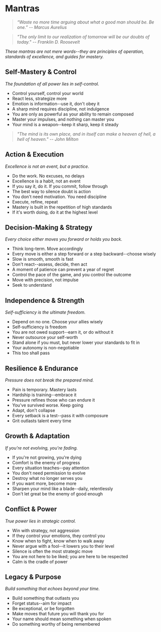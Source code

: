 # Mantras

> *“Waste no more time arguing about what a good man should be. Be one.” -- Marcus Aurelius*

> *"The only limit to our realization of tomorrow will be our doubts of today." -- Franklin D. Roosevelt*

*These mantras are not mere words--they are principles of operation, standards of excellence, and guides for mastery.*

## Self-Mastery & Control

*The foundation of all power lies in self-control.*

- Control yourself, control your world
- React less, strategize more
- Emotion is information--use it, don't obey it
- A sharp mind requires discipline, not indulgence
- You are only as powerful as your ability to remain composed
- Master your impulses, and nothing can master you
- Your mind is a weapon--keep it sharp, keep it steady

> *"The mind is its own place, and in itself can make a heaven of hell, a hell of heaven." -- John Milton*

## Action & Execution

*Excellence is not an event, but a practice.*

- Do the work. No excuses, no delays
- Excellence is a habit, not an event
- If you say it, do it. If you commit, follow through
- The best way to silence doubt is action
- You don't need motivation. You need discipline
- Execute, refine, repeat
- Mastery is built in the repetition of high standards
- If it's worth doing, do it at the highest level

## Decision-Making & Strategy

*Every choice either moves you forward or holds you back.*

- Think long-term. Move accordingly
- Every move is either a step forward or a step backward--choose wisely
- Slow is smooth, smooth is fast
- Don't react--assess, decide, then act
- A moment of patience can prevent a year of regret
- Control the pace of the game, and you control the outcome
- Move with precision, not impulse
- Seek to understand

## Independence & Strength

*Self-sufficiency is the ultimate freedom.*

- Depend on no one. Choose your allies wisely
- Self-sufficiency is freedom
- You are not owed support--earn it, or do without it
- Never outsource your self-worth
- Stand alone if you must, but never lower your standards to fit in
- Your autonomy is non-negotiable
- This too shall pass

## Resilience & Endurance

*Pressure does not break the prepared mind.*

- Pain is temporary. Mastery lasts
- Hardship is training--embrace it
- Pressure refines those who can endure it
- You've survived worse. Keep going
- Adapt, don't collapse
- Every setback is a test--pass it with composure
- Grit outlasts talent every time

## Growth & Adaptation

*If you're not evolving, you're fading.*

- If you're not growing, you're dying
- Comfort is the enemy of progress
- Every situation teaches--pay attention
- You don't need permission to evolve
- Destroy what no longer serves you
- If you want more, become more
- Sharpen your mind like a blade--daily, relentlessly
- Don't let great be the enemy of good enough

## Conflict & Power

*True power lies in strategic control.*

- Win with strategy, not aggression
- If they control your emotions, they control you
- Know when to fight, know when to walk away
- Never argue with a fool--it lowers you to their level
- Silence is often the most strategic move
- You are not here to be liked; you are here to be respected
- Calm is the cradle of power

## Legacy & Purpose

*Build something that echoes beyond your time.*

- Build something that outlasts you
- Forget status--aim for impact
- Be exceptional, or be forgotten
- Make moves that future you will thank you for
- Your name should mean something when spoken
- Do something worthy of being remembered
